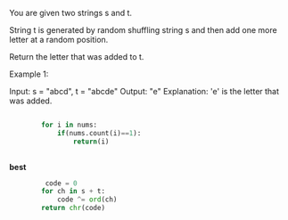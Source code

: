 You are given two strings s and t.

String t is generated by random shuffling string s and then add one more letter at a random position.

Return the letter that was added to t.

 

Example 1:

Input: s = "abcd", t = "abcde"
Output: "e"
Explanation: 'e' is the letter that was added.


```python 

        for i in nums:
            if(nums.count(i)==1):
                return(i)
        

```

**best**

```python
         code = 0
        for ch in s + t:
            code ^= ord(ch)
        return chr(code)
```
